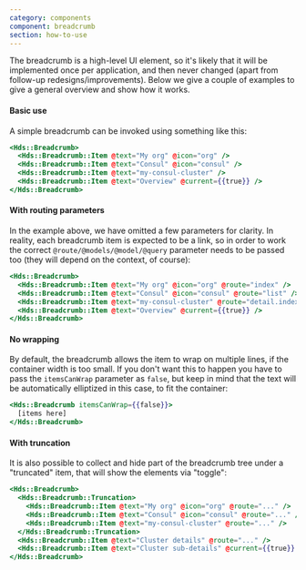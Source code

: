 ```yaml
---
category: components
component: breadcrumb
section: how-to-use
---
```


The breadcrumb is a high-level UI element, so it's likely that it will be implemented once per application, and then never changed (apart from follow-up redesigns/improvements). Below we give a couple of examples to give a general overview and show how it works.

#### Basic use

A simple breadcrumb can be invoked using something like this:

```handlebars
<Hds::Breadcrumb>
  <Hds::Breadcrumb::Item @text="My org" @icon="org" />
  <Hds::Breadcrumb::Item @text="Consul" @icon="consul" />
  <Hds::Breadcrumb::Item @text="my-consul-cluster" />
  <Hds::Breadcrumb::Item @text="Overview" @current={{true}} />
</Hds::Breadcrumb>
```

#### With routing parameters

In the example above, we have omitted a few parameters for clarity. In reality, each breadcrumb item is expected to be a link, so in order to work the correct `@route/@models/@model/@query` parameter needs to be passed too (they will depend on the context, of course):

```handlebars
<Hds::Breadcrumb>
  <Hds::Breadcrumb::Item @text="My org" @icon="org" @route="index" />
  <Hds::Breadcrumb::Item @text="Consul" @icon="consul" @route="list" />
  <Hds::Breadcrumb::Item @text="my-consul-cluster" @route="detail.index" @model={{@cluster.id}} />
  <Hds::Breadcrumb::Item @text="Overview" @current={{true}} />
</Hds::Breadcrumb>
```

#### No wrapping

By default, the breadcrumb allows the item to wrap on multiple lines, if the container width is too small. If you don't want this to happen you have to pass the `itemsCanWrap` parameter as `false`, but keep in mind that the text will be automatically elliptized in this case, to fit the container:

```handlebars
<Hds::Breadcrumb itemsCanWrap={{false}}>
  [items here]
</Hds::Breadcrumb>
```

#### With truncation

It is also possible to collect and hide part of the breadcrumb tree under a "truncated" item, that will show the elements via "toggle":

```handlebars
<Hds::Breadcrumb>
  <Hds::Breadcrumb::Truncation>
    <Hds::Breadcrumb::Item @text="My org" @icon="org" @route="..." />
    <Hds::Breadcrumb::Item @text="Consul" @icon="consul" @route="..." />
    <Hds::Breadcrumb::Item @text="my-consul-cluster" @route="..." />
  </Hds::Breadcrumb::Truncation>
  <Hds::Breadcrumb::Item @text="Cluster details" @route="..." />
  <Hds::Breadcrumb::Item @text="Cluster sub-details" @current={{true}} />
</Hds::Breadcrumb>
```